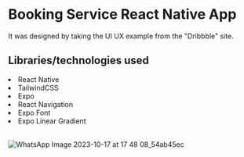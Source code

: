 # Booking Service React Native App
<p> It was designed by taking the UI UX example from the "Dribbble" site. </p>

<h2> Libraries/technologies used </h2>
<li>React Native </li>
<li>TailwindCSS </li>
<li>Expo </li>
<li> React Navigation  </li>
<li> Expo Font </li> 
<li> Expo Linear Gradient  </li>

<br/>

  ![WhatsApp Image 2023-10-17 at 17 48 08_54ab45ec](https://github.com/edakaraman/booking_service_mobile_app/assets/95571155/b4fbba15-64b4-40bb-87b3-14d7204355b1)




